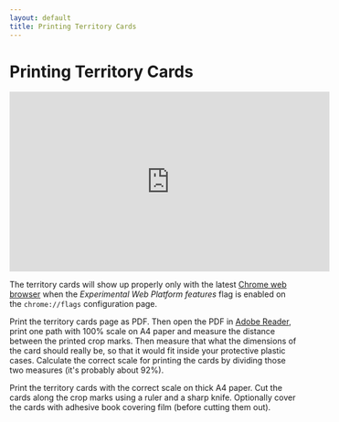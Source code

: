 ```yaml
---
layout: default
title: Printing Territory Cards
---
```


# Printing Territory Cards

<iframe width="560" height="315" src="https://www.youtube.com/embed/WSxMMV6CpPg?list=PLSADDT9dzgRCEEopQhYLrdjVOfyfrC-Iz" frameborder="0" allowfullscreen></iframe>

<!-- TODO: importing -->

The territory cards will show up properly only with the latest [Chrome web browser](https://www.google.com/chrome/browser/desktop/index.html) when the *Experimental Web Platform features* flag is enabled on the `chrome://flags` configuration page.

Print the territory cards page as PDF. Then open the PDF in [Adobe Reader](https://get.adobe.com/reader/), print one path with 100% scale on A4 paper and measure the distance between the printed crop marks. Then measure that what the dimensions of the card should really be, so that it would fit inside your protective plastic cases. Calculate the correct scale for printing the cards by dividing those two measures (it's probably about 92%).

Print the territory cards with the correct scale on thick A4 paper. Cut the cards along the crop marks using a ruler and a sharp knife. Optionally cover the cards with adhesive book covering film (before cutting them out).

